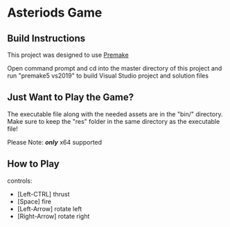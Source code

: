 # Asteriods Game
## Build Instructions

This project was designed to use [Premake](https://premake.github.io/)

Open command prompt and cd into the master directory of this project and run "premake5 vs2019" to build Visual Studio project and solution files

## Just Want to Play the Game?

The executable file along with the needed assets are in the "bin/" directory. Make sure to keep the "res" folder in the same directory as the executable file! 

Please Note: _**only**_ x64 supported

## How to Play

controls:

* [Left-CTRL] thrust
* [Space] fire
* [Left-Arrow] rotate left
* [Right-Arrow] rotate right

